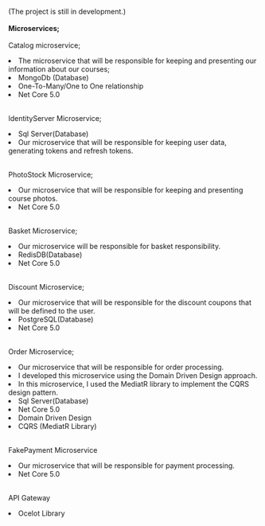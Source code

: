(The project is still in development.)
<br/>
<br/>
<strong>Microservices;</strong></br>
</br>Catalog microservice;</br>
<li>The microservice that will be responsible for keeping and presenting our information about our courses;</li>
<li>MongoDb (Database)</li>
<li>One-To-Many/One to One relationship</li>
<li>Net Core 5.0</li>

</br>IdentityServer Microservice;</br>

<li>Sql Server(Database)</li>

<li>Our microservice that will be responsible for keeping user data, generating tokens and refresh tokens.</li>


</br>PhotoStock Microservice;</br>

<li>Our microservice that will be responsible for keeping and presenting course photos.</li>
<li>Net Core 5.0</li>

</br> Basket Microservice; </br>
<li>Our microservice will be responsible for basket responsibility.</li>

<li>RedisDB(Database)</li>
<li>Net Core 5.0</li>

<br>Discount Microservice;</br>

<li>Our microservice that will be responsible for the discount coupons that will be defined to the user.</li>

<li>PostgreSQL(Database)</li>
<li>Net Core 5.0</li>

<br> Order Microservice;</br>

<li>Our microservice that will be responsible for order processing.</li>

<li>I developed this microservice using the Domain Driven Design approach.</li>

<li>In this microservice, I used the MediatR library to implement the CQRS design pattern.</li>

<li>Sql Server(Database)</li>
<li>Net Core 5.0</li>

<li>Domain Driven Design</li>

<li>CQRS (MediatR Library)</li>

<br>FakePayment Microservice</br>

<li>Our microservice that will be responsible for payment processing.</li>
<li>Net Core 5.0</li>

<br>API Gateway</br>

<li>Ocelot Library</li>
